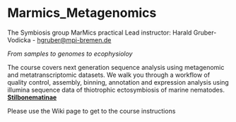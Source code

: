 # Marmics_Metagenomics
The Symbiosis group MarMics practical
Lead instructor: Harald Gruber-Vodicka - hgruber@mpi-bremen.de

_From samples to genomes to ecophysioloy_

The course covers next generation sequence analysis using metagenomic and metatranscriptomic datasets. We walk you through a workflow of quality control, assembly, binning, annotation and expression analysis using illumina sequence data of thiotrophic ectosymbiosis of marine nematodes. **[Stilbonematinae](https://en.wikipedia.org/wiki/Stilbonematinae)**

Please use the Wiki page to get to the course instructions
